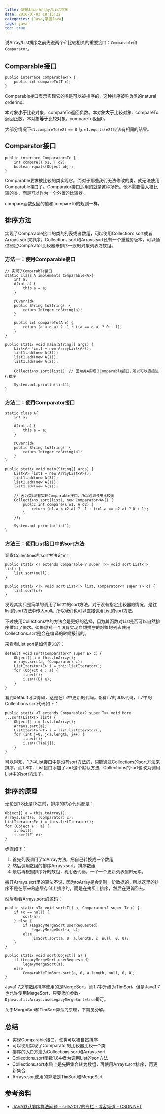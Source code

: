 ```yaml
---
title: 掌握Java-Array/List排序
date: 2016-07-03 18:15:22
categories: [Java,掌握Java]
tags: java
toc: true
---
```


说Array/List排序之前先说两个和比较相关的重要接口：`Comparable`和`Comparator`。

## Comparable接口

```
public interface Comparable<T> {
    public int compareTo(T o);
}
```

Comparable接口表示实现它的类是可以被排序的。这种排序被称为类的natural ordering。

本对象**小于**比较对象，compareTo返回负数。本对象**大于**比较对象，compareTo返回正数。本对象**等于**比较对象，compareTo返回0。

大部分情况下`e1.compareTo(e2) == 0` 与 `e1.equals(e2)`应该有相同的结果。

## Comparator接口

```
public interface Comparator<T> {
    int compare(T o1, T o2);
    boolean equals(Object obj);
}
```


Comparable要求被比较的类实现它。而对于那些我们无法修改的类，就无法使用Comparable接口了。Comparator接口适用的就是这种场景。他不需要侵入被比较的类，而是可以作为一个外置的比较器。

compare函数返回的值和compareTo的规则一样。

## 排序方法
实现了Comparable接口的类的列表或者数组，可以使用Collections.sort或者Arrays.sort来排序。Collections.sort和Arrays.sort还有一个重载的版本，可以通过制定Comparator比较器来排序一般的对象列表或数组。

### 方法一：使用Comparable接口

```
// 实现了Comparable接口
static class A implements Comparable<A>{
    int a;
    A(int a) {
        this.a = a;
    }

    @Override
    public String toString() {
        return Integer.toString(a);
    }

    public int compareTo(A o) {
        return (a < o.a) ? -1 : ((a == o.a) ? 0 : 1);
    }
}

public static void main(String[] args) {
    List<A> list1 = new ArrayList<A>();
    list1.add(new A(3));
    list1.add(new A(1));
    list1.add(new A(2));

    Collections.sort(list1); // 因为类A实现了Comparable接口，所以可以直接进行排序

    System.out.println(list1);
}
```

### 方法二：使用Comparator接口

```
static class A{
    int a;

    A(int a) {
        this.a = a;
    }

    @Override
    public String toString() {
        return Integer.toString(a);
    }
}

public static void main(String[] args) {
    List<A> list1 = new ArrayList<A>();
    list1.add(new A(3));
    list1.add(new A(1));
    list1.add(new A(2));

    // 因为类A没有实现Comparable接口，所以必须使用比较器
    Collections.sort(list1, new Comparator<A>() {
        public int compare(A o1, A o2) {
            return (o1.a < o2.a) ? -1 : ((o1.a == o2.a) ? 0 : 1);
        }
    });

    System.out.println(list1);
}
```

### 方法三：使用List接口中的sort方法
观察Collections的sort方法定义：

```
public static <T extends Comparable<? super T>> void sort(List<T> list) {
    list.sort(null);
}

public static <T> void sort(List<T> list, Comparator<? super T> c) {
    list.sort(c);
}
```

发现其实只是简单的调用了list中的sort方法。对于没有指定比较器的情况，是往list的sort方法中传入null。所以我们也可以直接调用List的sort方法。

不过使用Collections中的方法会是更好的选择，因为其函数对List是否可以自然排序做出了要求。如果你对一个没有实现自然排序的对象的列表使用Collections.sort是会在编译的时候报错的。

来看看List.sort是如何定义的：

```
default void sort(Comparator<? super E> c) {
    Object[] a = this.toArray();
    Arrays.sort(a, (Comparator) c);
    ListIterator<E> i = this.listIterator();
    for (Object e : a) {
        i.next();
        i.set((E) e);
    }
}
```

看到default可以得知，这是在1.8中更新的代码。查看1.7的JDK代码，1.7中的Collections.sort代码如下：

```
public static <T extends Comparable<? super T>> void More ...sort(List<T> list) {
    Object[] a = list.toArray();
    Arrays.sort(a);
    ListIterator<T> i = list.listIterator();
    for (int j=0; j<a.length; j++) {
        i.next();
        i.set((T)a[j]);
    }
}
```

可以得知，1.7中List接口中是没有sort方法的，只能通过Collections的sort方法来排序，而1.8中，List接口添加了sort这个默认方法，Collections的sort也改为调用List中的sort方法了。

## 排序的原理
无论是1.8还是1.8之前，排序的核心代码都是：

```
Object[] a = this.toArray();
Arrays.sort(a, (Comparator) c);
ListIterator<E> i = this.listIterator();
for (Object e : a) {
    i.next();
    i.set((E) e);
}
```

步骤如下：

1. 首先列表调用了toArray方法，把自己转换成一个数组
2. 然后调用数组的排序Arrays.sort，排序数组
3. 最后再根据排序好的数组，利用迭代器，一个一个更新列表里的元素。

撇开Arrays.sort里的算法不说，因为toArray是会复制一份数据的，所以这里的排序不是在原来的底层存储上排序的，而是在拷贝上排序，然后在更新回去。

然后看看Arrays.sort的源码：

```
public static <T> void sort(T[] a, Comparator<? super T> c) {
    if (c == null) {
        sort(a);
    } else {
        if (LegacyMergeSort.userRequested)
            legacyMergeSort(a, c);
        else
            TimSort.sort(a, 0, a.length, c, null, 0, 0);
    }
}

public static void sort(Object[] a) {
    if (LegacyMergeSort.userRequested)
        legacyMergeSort(a);
    else
        ComparableTimSort.sort(a, 0, a.length, null, 0, 0);
}
```

Java1.7之前数组排序使用的是MergeSort，而1.7中升级为TimSort。但是Java1.7也允许使用MergeSort，只要添加参数`-Djava.util.Arrays.useLegacyMergeSort=true`即可。

关于MergeSort和TimSort算法的原理，下篇见分解。

## 总结

- 实现Comparable接口，使类可以被自然排序
- 可以使用实现了Comparator的比较器比较一个类
- 排序的入口方法为Collections.sort和Arrays.sort
- Collections.sort函数1.8中改为调用List的sort方法
- Collections.sort本质上是先把集合转为数组，再使用Arrays.sort排序，再更新集合
- Arrays.sort使用的算法是TimSort和MergeSort

## 参考资料
- [JAVA默认排序算法问题 - sells2012的专栏 - 博客频道 - CSDN.NET](http://blog.csdn.net/sells2012/article/details/18947849)
